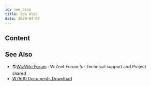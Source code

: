 ```yaml
---
id: see_also
title: See Also
date: 2020-04-07
---
```



## Content
## See Also

   * 🌎[WizWiki Forum]() : WIZnet Forum for Technical support and Project shared
   * [W7500 Documents Download]()
